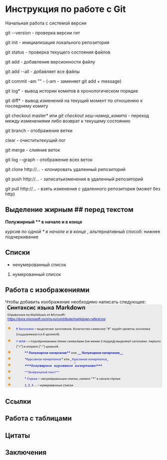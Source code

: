 # Инструкция по работе с Git

Начальная работа с системой версии

git --version - проверка версии гит

git init - инициализация локального репозитория

git status - проверка текущего состояния файлов

git add - добавление версионности файлу

git add --all - добавляет все файлы

git  commit -am "" - (-am - заменяет git add + message)

git log* - вывод истории комитов в хронологическом порядке

git diff* - вывод изменений на текущий момент по отношению к последнему комиту

git checkout master* или *git checkout хеш-номер_комита* - переход между изменениями либо возврат к текущему состоянию

git branch - отображение ветки

clear - очиститьтекущий лог

git merge - слияние  веток

git log --graph -  отображение всех веток

git clone http://... - клонировать удаленный репозиторий

git push http://... - записатьизменения в удаленный репозиторий

git pull http://... - взять изменения с удаленного репозитория (может без http)

## Выделение жирным ## перед текстом

**Полужирный ** в начале и в конце**

*курсив по одной * в начале и в конце* , альтернативный способ: нижнее подчеркивание

## Списки

* ненумерованный список
1. нумерованный список

## Работа с изображениями

Чтобы добавить изображение необходимо написать следующее:
![text](text.png)
## Ссылки

## Работа с таблицами

## Цитаты

## Заключения